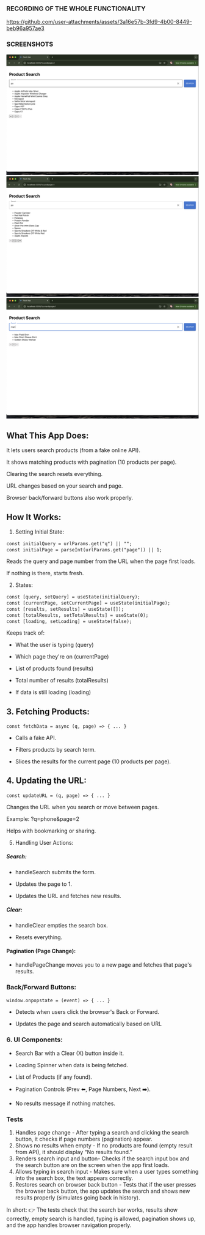 
### RECORDING OF THE WHOLE FUNCTIONALITY

https://github.com/user-attachments/assets/3a16e57b-3fd9-4b00-8449-beb96a957ae3

### SCREENSHOTS


![alt text](<Screenshot 2025-04-10 at 8.54.41 PM.png>) ![alt text](<Screenshot 2025-04-10 at 8.54.48 PM.png>) ![alt text](<Screenshot 2025-04-10 at 8.54.58 PM.png>)
## What This App Does:
It lets users search products (from a fake online API).

It shows matching products with pagination (10 products per page).

Clearing the search resets everything.

URL changes based on your search and page.

Browser back/forward buttons also work properly.

## How It Works:

1. Setting Initial State:

```
const initialQuery = urlParams.get("q") || "";
const initialPage = parseInt(urlParams.get("page")) || 1;
```

Reads the query and page number from the URL when the page first loads.

If nothing is there, starts fresh.

2. States:
```
const [query, setQuery] = useState(initialQuery);
const [currentPage, setCurrentPage] = useState(initialPage);
const [results, setResults] = useState([]);
const [totalResults, setTotalResults] = useState(0);
const [loading, setLoading] = useState(false);
```


Keeps track of:

- What the user is typing (query)

- Which page they're on (currentPage)

- List of products found (results)

- Total number of results (totalResults)

- If data is still loading (loading)

## 3. Fetching Products:

```
const fetchData = async (q, page) => { ... }
```


- Calls a fake API.

- Filters products by search term.

- Slices the results for the current page (10 products per page).

## 4. Updating the URL:
  
  ```
 const updateURL = (q, page) => { ... }
```
   Changes the URL when you search or move between pages.

Example: ?q=phone&page=2

Helps with bookmarking or sharing.

5. Handling User Actions:
  ##### Search:

- handleSearch submits the form.

- Updates the page to 1.

- Updates the URL and fetches new results.

##### Clear:

- handleClear empties the search box.

- Resets everything.

#### Pagination (Page Change):

- handlePageChange moves you to a new page and fetches that page's results.

### Back/Forward Buttons:


```
window.onpopstate = (event) => { ... }
```

- Detects when users click the browser's Back or Forward.

- Updates the page and search automatically based on URL

### 6. UI Components:

- Search Bar with a Clear (X) button inside it.

- Loading Spinner when data is being fetched.

- List of Products (if any found).

- Pagination Controls (Prev ⬅️, Page Numbers, Next ➡️).

- No results message if nothing matches.

### Tests



1. Handles page change - After typing a search and clicking the search button, it checks if page numbers (pagination) appear.
2. Shows no results when empty - If no products are found (empty result from API), it should display “No results found.”
3. Renders search input and button- Checks if the search input box and the search button are on the screen when the app first loads.
4. Allows typing in search input - Makes sure when a user types something into the search box, the text appears correctly.
5. Restores search on browser back button - Tests that if the user presses the browser back button, the app updates the search and shows new results properly (simulates going back in history).

In short:
👉 The tests check that the search bar works, results show correctly, empty search is handled, typing is allowed, pagination shows up, and the app handles browser navigation properly.
